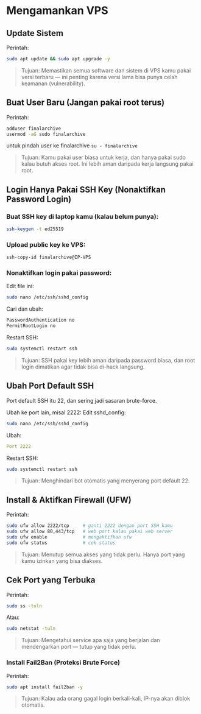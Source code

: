 # Mengamankan VPS

## Update Sistem
Perintah:

```bash
sudo apt update && sudo apt upgrade -y
```
>Tujuan:
>Memastikan semua software dan sistem di VPS kamu pakai versi terbaru — ini penting karena versi lama bisa punya celah keamanan (vulnerability).

## Buat User Baru (Jangan pakai root terus)
Perintah:

```bash
adduser finalarchive
usermod -aG sudo finalarchive
```
untuk pindah user ke finalarchive `su - finalarchive`

>Tujuan:
>Kamu pakai user biasa untuk kerja, dan hanya pakai sudo kalau butuh akses root. Ini lebih aman daripada kerja langsung pakai root.

## Login Hanya Pakai SSH Key (Nonaktifkan Password Login)
### Buat SSH key di laptop kamu (kalau belum punya):
```bash
ssh-keygen -t ed25519
```
### Upload public key ke VPS:
```bash
ssh-copy-id finalarchive@IP-VPS
```
### Nonaktifkan login pakai password:
Edit file ini:

```bash
sudo nano /etc/ssh/sshd_config
```
Cari dan ubah:
```bash
PasswordAuthentication no
PermitRootLogin no
```
Restart SSH:

```bash
sudo systemctl restart ssh
```
>Tujuan:
>SSH pakai key lebih aman daripada password biasa, dan root login dimatikan agar tidak bisa di-hack langsung.


## Ubah Port Default SSH
Port default SSH itu 22, dan sering jadi sasaran brute-force.

Ubah ke port lain, misal 2222:
Edit sshd_config:

```bash
sudo nano /etc/ssh/sshd_config
```
Ubah:

```yaml
Port 2222
```

Restart SSH:
```bash
sudo systemctl restart ssh
```
>Tujuan:
>Menghindari bot otomatis yang menyerang port default 22.


## Install & Aktifkan Firewall (UFW)
Perintah:

```bash
sudo ufw allow 2222/tcp     # ganti 2222 dengan port SSH kamu
sudo ufw allow 80,443/tcp   # web port kalau pakai web server
sudo ufw enable             # mengaktifkan ufw
sudo ufw status             # cek status
```
>Tujuan:
>Menutup semua akses yang tidak perlu. Hanya port yang kamu izinkan yang bisa diakses.

## Cek Port yang Terbuka
Perintah:

```bash
sudo ss -tuln
```
Atau:

```bash
sudo netstat -tuln
```
>Tujuan:
>Mengetahui service apa saja yang berjalan dan mendengarkan port — tutup yang tidak perlu.

### Install Fail2Ban (Proteksi Brute Force)
Perintah:

```bash
sudo apt install fail2ban -y
```
>Tujuan:
>Kalau ada orang gagal login berkali-kali, IP-nya akan diblok otomatis.



